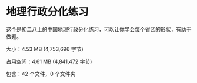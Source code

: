 # 地理行政分化练习
这个是初二八上的中国地理行政分化练习，可以让你学会每个省区的形状，有助于做题。


大小：4.53 MB (4,753,696 字节)


占用空间：4.61 MB (4,841,472 字节)


包含：42 个文件，0 个文件夹
